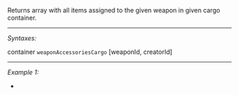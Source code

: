 Returns array with all items assigned to the given weapon in given cargo container.


---
*Syntaxes:*

container `weaponAccessoriesCargo` [weaponId, creatorId]

---
*Example 1:*

-